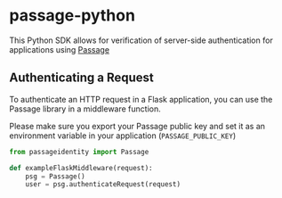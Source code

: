 # passage-python

This Python SDK allows for verification of server-side authentication for applications using [Passage](https://passage.id)

## Authenticating a Request

To authenticate an HTTP request in a Flask application, you can use the Passage library in a middleware function. 

Please make sure you export your Passage public key and set it as an environment variable in your application (`PASSAGE_PUBLIC_KEY`)

```python
from passageidentity import Passage

def exampleFlaskMiddleware(request):
    psg = Passage()
    user = psg.authenticateRequest(request)
```

